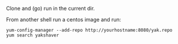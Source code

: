 Clone and (go) run in the current dir.

From another shell run a centos image and run:

    yum-config-manager --add-repo http://yourhostname:8080/yak.repo
    yum search yakshaver

